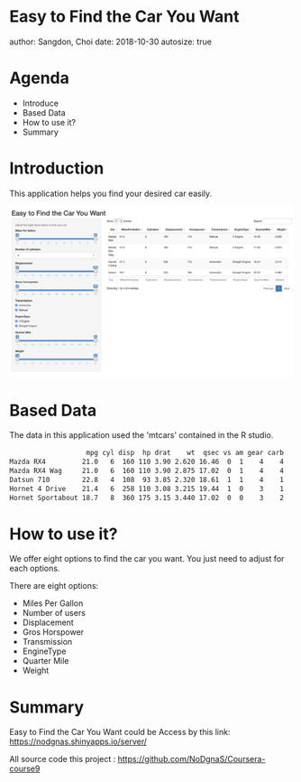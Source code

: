 Easy to Find the Car You Want
========================================================
author: Sangdon, Choi
date: 2018-10-30
autosize: true

Agenda
========================================================

- Introduce
- Based Data
- How to use it?
- Summary

Introduction
========================================================

This application helps you find your desired car easily. 


![Main screenshot](Capture.png)

Based Data
========================================================

The data in this application used the 'mtcars' contained in the R studio.



```
                   mpg cyl disp  hp drat    wt  qsec vs am gear carb
Mazda RX4         21.0   6  160 110 3.90 2.620 16.46  0  1    4    4
Mazda RX4 Wag     21.0   6  160 110 3.90 2.875 17.02  0  1    4    4
Datsun 710        22.8   4  108  93 3.85 2.320 18.61  1  1    4    1
Hornet 4 Drive    21.4   6  258 110 3.08 3.215 19.44  1  0    3    1
Hornet Sportabout 18.7   8  360 175 3.15 3.440 17.02  0  0    3    2
```


How to use it?
========================================================

We offer eight options to find the car you want.
You just need to adjust for each options.

There are eight options:

- Miles Per Gallon
- Number of users
- Displacement
- Gros Horspower
- Transmission
- EngineType
- Quarter Mile
- Weight


Summary
========================================================

Easy to Find the Car You Want could be Access by this link: https://nodgnas.shinyapps.io/server/

All source code this project : https://github.com/NoDgnaS/Coursera-course9


